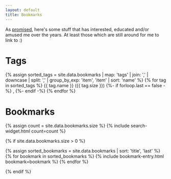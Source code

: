 ```yaml
---
layout: default
title: Bookmarks
---
```


As [promised](/2019/06/11/to-remember-is-to-live.html), here's some stuff that has interested, educated and/or amused me over the years. At least those which are still around for me to link to :)

# Tags

<p>
{% assign sorted_tags = site.data.bookmarks | map: 'tags' | join: ',' | downcase | split: ',' | group_by_exp: 'item', 'item' | sort: 'name' %}
<!-- {{ sorted_tags }} -->
{% for tag in sorted_tags %}
  <span class='tag'>{{ tag.name }} ({{ tag.size }})</span>
  {%- if forloop.last == false -%}
  , 
  {%- endif -%}
{% endfor %}
</p>

# Bookmarks

{% assign count = site.data.bookmarks.size %}
{% include search-widget.html count=count %}

{% if site.data.bookmarks.size > 0 %}
<dl>
{% assign sorted_bookmarks = site.data.bookmarks | sort: 'title', 'last' %}
{% for bookmark in sorted_bookmarks %}
  {% include bookmark-entry.html bookmark=bookmark %}
{% endfor %}
</dl>
{% endif %}